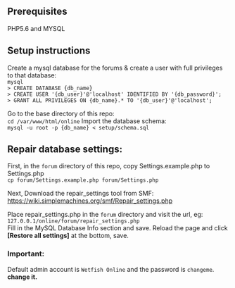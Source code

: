## Prerequisites
PHP5.6 and MYSQL
## Setup instructions
Create a mysql database for the forums & create a user with full privileges to that database:  
``mysql``  
``> CREATE DATABASE {db_name}``  
``> CREATE USER '{db_user}'@'localhost' IDENTIFIED BY '{db_password}';``  
``> GRANT ALL PRIVILEGES ON {db_name}.* TO '{db_user}'@'localhost';``  

Go to the base directory of this repo:  
``cd /var/www/html/online`` 
Import the database schema:  
``mysql -u root -p {db_name} < setup/schema.sql``  

## Repair database settings:
First, in the ``forum`` directory of this repo, copy Settings.example.php to Settings.php  
``cp forum/Settings.example.php forum/Settings.php``

Next, Download the repair_settings tool from SMF: https://wiki.simplemachines.org/smf/Repair_settings.php

Place repair_settings.php in the ``forum`` directory and visit the url, eg: ``127.0.0.1/online/forum/repair_settings.php``  
Fill in the MySQL Database Info section and save.
Reload the page and click **[Restore all settings]** at the bottom, save.

### Important:
Default admin account is ``Wetfish Online`` and the password is ``changeme``. **change it.**
